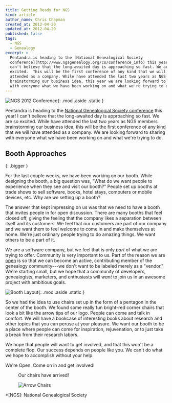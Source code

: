 ```yaml
---
title: Getting Ready for NGS
kind: article
author_name: Chris Chapman
created_at: 2012-04-20
updated_at: 2012-04-20
published: false
tags:
  - NGS
  - Genealogy
excerpt: >
  Pentandra is heading to the [National Genealogical Society
  conference](http://www.ngsgenealogy.org/cs/conference_info) this year! I
  can't believe that the long-awaited day is approaching so fast. We are so
  excited.  This will be the first conference of any kind that we will have
  attended as a company. While have attended the last two years as NGS members
  brainstorming our business idea, this year we are looking forward to sharing
  with everyone what we have been working on and what we're trying to do.
---
```


![NGS 2012 Conference](/images/2012_NGS_Logo_Final.jpg){: .mod .aside .static }

Pentandra is heading to the [National Genealogical Society
conference](http://www.ngsgenealogy.org/cs/conference_info) this year! I can't
believe that the long-awaited day is approaching so fast. We are so excited.
While have attended the last two years as NGS members brainstorming our
business idea, this will be the first conference of any kind that we will have
attended as a company. We are looking forward to sharing with everyone what we
have been working on and what we're trying to do.

## Booth Approaches
{: .bigger }

For the last couple weeks, we have been working on our booth. While designing
the booth, a big question was, "What do we want people to experience when they
see and visit our booth?" People set up booths at trade shows to sell software,
books, hotel stays, computers or mobile devices, etc. Why are _we_ setting up a
booth?

The answer that kept impressing on us was that we need to have a booth that
invites people in for open discussion. There are many booths that feel closed
off, giving the feeling that the company likes a separation between itself and
its customers. We feel that our customers are part of our company and we want
them to feel welcome to come in and make themselves at home. We're just
ordinary people trying to do amazing things. We want others to be a part of it.

We are a software company, but we feel that is only *part* of what we are
trying to offer. Community is very important to us. Part of the reason we are
[open](/open/) is so that we can become an active, contributing member of the
genealogy community---we don't want to be labeled merely as a "vendor." We're
starting small, but we hope that a community of developers, genealogists,
marketers, and enthusiasts will _want_ to join us in an awesome project with
ambitious goals.

![Booth Layout](/images/booth.png){: .mod .aside .static }

So we had the idea to use chairs set up in the form of a pentagon in the center
of the booth. We found some really fun bright-red corner chairs that look a bit
like the arrow tips of our logo. People can come and talk in comfort. We will
have a bookcase of interesting books about research and other topics that you
can peruse at your pleasure. We want our booth to be a place where people can
come for inspiration, rejuvenation, or to just take a break from their research
labors.

We hope that people will want to get involved, and that this won't be a
complete flop. Our success depends on people like you. We can't do what we hope
to accomplish without your help.

We're Open. Come on in and get involved!

<figure class="mod">
  <figcaption><p>Our chairs have arrived!</p></figcaption>
  <img title="Arrow Chairs" src="/images/chairarrival.jpg" class="photo" />
</figure>

*[NGS]: National Genealogical Society
